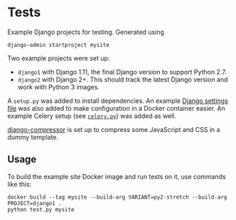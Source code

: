 # Tests
Example Django projects for testing. Generated using
```shell
django-admin startproject mysite
```

Two example projects were set up:
* `django1` with Django 1.11, the final Django version to support Python 2.7.
* `django2` with Django 2+. This should track the latest Django version and work with Python 3 images.

A `setup.py` was added to install dependencies. An example [Django settings file](mysite/docker_settings.py) was also added to make configuration in a Docker container easier. An example Celery setup (see [`celery.py`](mysite/celery.py)) was added as well.

[django-compressor](https://django-compressor.readthedocs.io) is set up to compress some JavaScript and CSS in a dummy template.

## Usage
To build the example site Docker image and run tests on it, use commands like this:
```
docker build --tag mysite --build-arg VARIANT=py2-stretch --build-arg PROJECT=django1 .
python test.py mysite
```

